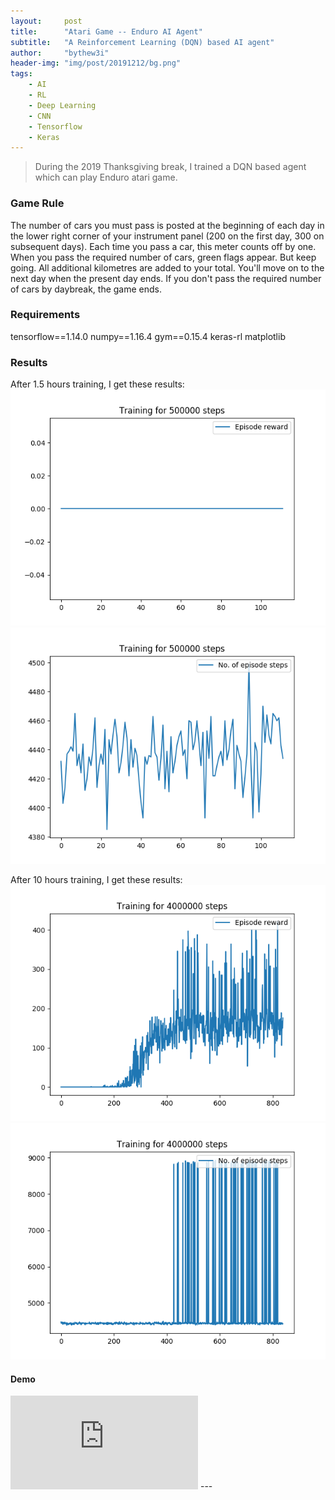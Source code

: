 ```yaml
---
layout:     post
title:      "Atari Game -- Enduro AI Agent"
subtitle:   "A Reinforcement Learning (DQN) based AI agent"
author:     "bythew3i"
header-img: "img/post/20191212/bg.png"
tags:
    - AI
    - RL
    - Deep Learning
    - CNN
    - Tensorflow
    - Keras
---
```


> During the 2019 Thanksgiving break, I trained a DQN based agent which can play Enduro atari game. 

### Game Rule
The number of cars you must pass is posted at the beginning of each day in the lower right corner of your instrument panel (200 on the first day, 300 on subsequent days). Each time you pass a car, this meter counts off by one. When you pass the required number of cars, green flags appear. But keep going. All additional kilometres are added to your total. You'll move on to the next day when the present day ends. If you don't pass the required number of cars by daybreak, the game ends.

### Requirements
tensorflow==1.14.0
numpy==1.16.4
gym==0.15.4
keras-rl
matplotlib



### Results
After 1.5 hours training, I get these results:
<img src="/img/post/20191212/episode_reward_500000.png">
<img src="/img/post/20191212/episode_steps_500000.png">


After 10 hours training, I get these results:
<img src="/img/post/20191212/episode_reward_4000000.png">
<img src="/img/post/20191212/episode_steps_4000000.png">



#### Demo
<iframe src="https://www.youtube.com/embed/qv9AVpAmpJI" frameborder="0" allow="accelerometer; autoplay; encrypted-media; gyroscope; picture-in-picture" allowfullscreen></iframe>
---